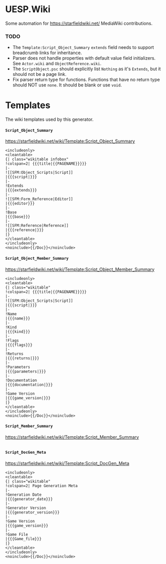 # UESP.Wiki
Some automation for https://starfieldwiki.net/ MediaWiki contributions.

### TODO
- The `Template:Script_Object_Summary` `extends` field needs to support breadcrumb links for inheritance.
- Parser does not handle properties with default value field initializers. See `Actor.wiki` and `ObjectReference.wiki`.
- The `ScriptObject.psc` should explicitly list `Nothing` as it's `Extends`, but it should not be a page link.
- Fix parser return type for functions. Functions that have no return type should NOT use `none`. It should be blank or use `void`.

# Templates
The wiki templates used by this generator.

#### `Script_Object_Summary`
https://starfieldwiki.net/wiki/Template:Script_Object_Summary
```
<includeonly>
<cleantable>
{| class="wikitable infobox"
!colspan=2| {{{title|{{PAGENAME}}}}}
|-
![[SFM:Object_Scripts|Script]]
|{{{script|}}}
|-
!Extends
|{{{extends}}}
|-
![[SFM:Form_Reference|Editor]]
|{{{editor}}}
|-
!Base
|{{{base}}}
|-
![[SFM:Reference|Reference]]
|{{{reference|}}}
|}
</cleantable>
</includeonly>
<noinclude>{{/Doc}}</noinclude>
```

#### `Script_Object_Member_Summary`
https://starfieldwiki.net/wiki/Template:Script_Object_Member_Summary
```
<includeonly>
<cleantable>
{| class="wikitable"
!colspan=2| {{{title|{{PAGENAME}}}}}
|-
![[SFM:Object_Scripts|Script]]
|{{{script|}}}
|-
!Name
|{{{name}}}
|-
!Kind
|{{{kind}}}
|-
!Flags
|{{{flags}}}
|-
!Returns
|{{{returns|}}}
|-
!Parameters
|{{{parameters|}}}
|-
!Documentation
|{{{documentation|}}}
|-
!Game Version
|{{{game_version|}}}
|}
</cleantable>
</includeonly>
<noinclude>{{/Doc}}</noinclude>
```

#### `Script_Member_Summary`
https://starfieldwiki.net/wiki/Template:Script_Member_Summary
```
```

#### `Script_DocGen_Meta`
https://starfieldwiki.net/wiki/Template:Script_DocGen_Meta
```
<includeonly>
<cleantable>
{| class="wikitable"
!colspan=2| Page Generation Meta
|-
!Generation Date
|{{{generator_date}}}
|-
!Generator Version
|{{{generator_version}}}
|-
!Game Version
|{{{game_version}}}
|-
!Game File
|{{{Game_file}}}
|}
</cleantable>
</includeonly>
<noinclude>{{/Doc}}</noinclude>
```
